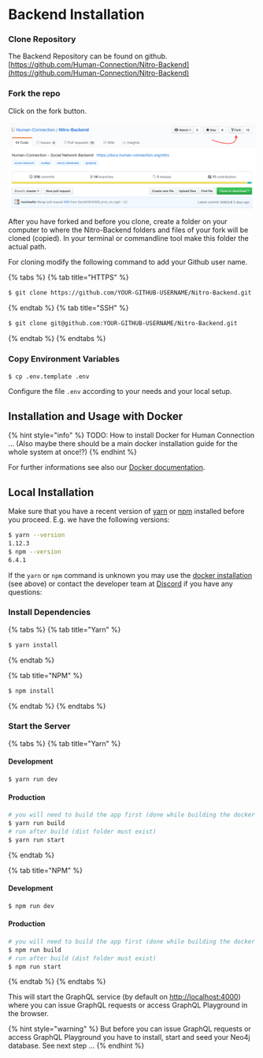 # Backend Installation


### Clone Repository

The Backend Repository can be found on github.  
[https://github.com/Human-Connection/Nitro-Backend](https://github.com/Human-Connection/Nitro-Backend)

### Fork the repo

Click on the fork button.

![Fork screenshot](../../.gitbook/assets/screenshot-forking-nitro-backend.png)

After you have forked and before you clone, create a folder on your computer to where the Nitro-Backend folders and files of your fork will be cloned (copied). In your terminal or commandline tool make this folder the actual path.

For cloning modify the following command to add your Github user name.

{% tabs %}
{% tab title="HTTPS" %}
```bash
$ git clone https://github.com/YOUR-GITHUB-USERNAME/Nitro-Backend.git
```
{% endtab %}
{% tab title="SSH" %}
```bash
$ git clone git@github.com:YOUR-GITHUB-USERNAME/Nitro-Backend.git
```
{% endtab %}
{% endtabs %}

### Copy Environment Variables

```bash
$ cp .env.template .env
```

Configure the file `.env` according to your needs and your local setup.


## Installation and Usage with Docker

{% hint style="info" %}
TODO: How to install Docker for Human Connection …
(Also maybe there should be a main docker installation guide for the whole system at once!?)
{% endhint %}

For further informations see also our [Docker documentation](docker.md).


## Local Installation

Make sure that you have a recent version of [yarn](https://yarnpkg.com/en/) or [npm](https://www.npmjs.com) installed before you proceed. E.g. we have the following versions:

```sh
$ yarn --version
1.12.3
$ npm --version
6.4.1
```

If the `yarn` or `npm` command is unknown you may use the [docker installation](#installation-and-usage-with-docker) (see above) or contact the developer team at [Discord](https://discord.gg/6ub73U3) if you have any questions:

### Install Dependencies

{% tabs %}
{% tab title="Yarn" %}
```bash
$ yarn install
```
{% endtab %}

{% tab title="NPM" %}
```bash
$ npm install
```
{% endtab %}
{% endtabs %}

### Start the Server

{% tabs %}
{% tab title="Yarn" %}
#### Development

```bash
$ yarn run dev
```

#### Production

```bash
# you will need to build the app first (done while building the docker image)
$ yarn run build
# run after build (dist folder must exist)
$ yarn run start
```
{% endtab %}

{% tab title="NPM" %}
#### Development

```bash
$ npm run dev
```

#### Production

```bash
# you will need to build the app first (done while building the docker image)
$ npm run build
# run after build (dist folder must exist)
$ npm run start
```
{% endtab %}
{% endtabs %}

This will start the GraphQL service \(by default on [http://localhost:4000](http://localhost:4000)\) where you can issue GraphQL requests or access GraphQL Playground in the browser.

{% hint style="warning" %}
But before you can issue GraphQL requests or access GraphQL Playground you have to install, start and seed your Neo4j database. See next step …
{% endhint %}
